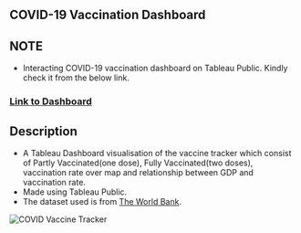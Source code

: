 ## COVID-19 Vaccination Dashboard

## NOTE
- Interacting COVID-19 vaccination dashboard on Tableau Public. Kindly check it from the below link.

### [Link to Dashboard](https://public.tableau.com/views/COVID-19VaccineDashboard_16797184061750/COVIDVaccineTracker?:language=en-US&publish=yes&:display_count=n&:origin=viz_share_link)

## Description
- A Tableau Dashboard visualisation of the vaccine tracker which consist of Partly Vaccinated(one dose), Fully Vaccinated(two doses), vaccination rate over map and relationship between GDP and vaccination rate. 
- Made using Tableau Public. 
- The dataset used is from [The World Bank](https://data.worldbank.org/). 

![COVID Vaccine Tracker](https://user-images.githubusercontent.com/19670654/227696243-9738fa45-0518-4b57-a5b0-980e276daafb.png)
